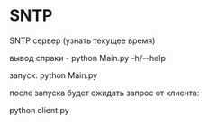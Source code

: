 # SNTP
SNTP сервер (узнать текущее время)

вывод спраки - python Main.py -h/--help

запуск: python Main.py

после запуска будет ожидать запрос от клиента:

python client.py
